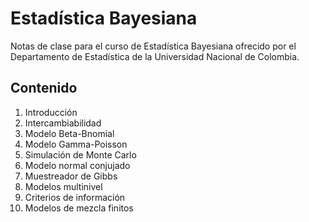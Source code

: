 # Estadística Bayesiana

Notas de clase para el curso de Estadística Bayesiana ofrecido por el Departamento de Estadística de la Universidad Nacional de Colombia.

## Contenido

1. Introducción
2. Intercambiabilidad
3. Modelo Beta-Bnomial
4. Modelo Gamma-Poisson
5. Simulación de Monte Carlo
6. Modelo normal conjujado
7. Muestreador de Gibbs
8. Modelos multinivel
9. Criterios de información
10. Modelos de mezcla finitos
